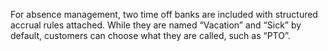 For absence management, two time off banks are included with structured accrual rules attached.  While they are named “Vacation” and “Sick” by default, customers can choose what they are called, such as “PTO”. 